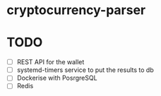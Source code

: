# cryptocurrency-parser

# TODO 
- [ ] REST API for the wallet
- [ ] systemd-timers service to put the results to db
- [ ] Dockerise with PosrgreSQL
- [ ] Redis 